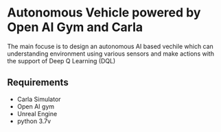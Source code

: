 # Autonomous Vehicle powered by Open AI Gym and Carla 

The main focuse is to design an autonomous AI based vechile which can understanding environment using various sensors and make actions with the support of Deep Q Learning (DQL)

## Requirements 

- Carla Simulator 
- Open AI gym 
- Unreal Engine
- python 3.7v 

